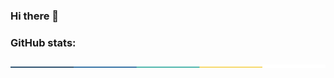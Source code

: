 ### Hi there 👋

<!--
**ferdyandannes/ferdyandannes** is a ✨ _special_ ✨ repository because its `README.md` (this file) appears on your GitHub profile.

Here are some ideas to get you started:

- 🔭 I’m currently working on ...
- 🌱 I’m currently learning ...
- 👯 I’m looking to collaborate on ...
- 🤔 I’m looking for help with ...
- 💬 Ask me about ...
- 📫 How to reach me: ...
- 😄 Pronouns: ...
- ⚡ Fun fact: ...
-->
### GitHub stats:
<!--
<p align="center">
  <img src="https://github-readme-streak-stats.herokuapp.com/?user=horberlan">
<p/>
-->
<p align="center">
  <img src="https://raw.githubusercontent.com/horberlan/horberlan/main/colored.png">
<p/>
